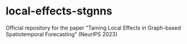 # local-effects-stgnns
Official repository for the paper "Taming Local Effects in Graph-based Spatiotemporal Forecasting" (NeurIPS 2023)
